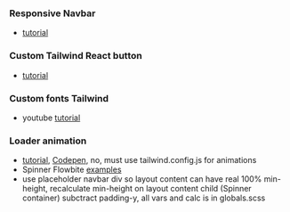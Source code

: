 ### Responsive Navbar

- [tutorial](https://www.notimedad.dev/responsive-navbar-tailwind-react/#Products)

### Custom Tailwind React button

- [tutorial](https://www.luckymedia.dev/blog/creating-a-reusable-button-component-with-react-and-tailwind)

### Custom fonts Tailwind

- youtube [tutorial](https://www.youtube.com/watch?v=sOnBG2wUm1s)

### Loader animation

- [tutorial](https://blog.hubspot.com/website/css-loading-animation), [Codepen](https://codepen.io/Bilal1909/pen/pobgJae), no, must use tailwind.config.js for animations
- Spinner Flowbite [examples](https://flowbite.com/docs/components/spinner/)
- use placeholder navbar div so layout content can have real 100% min-height, recalculate min-height on layout content child (Spinner container) subctract padding-y, all vars and calc is in globals.scss
